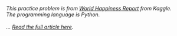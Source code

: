 _This practice problem is from [World Happiness Report](https://www.kaggle.com/unsdsn/world-happiness?select=2019.csv) from Kaggle.<br>
The programming language is Python.<br><br>
... [Read the full article here](https://ruruth.github.io/Application-of-regression-techniques-to-predict-a-country's-happiness-index/)._
